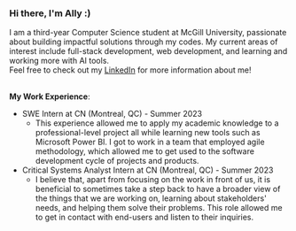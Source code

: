 ### Hi there, I'm Ally :)

<!--
**allyzwy/allyzwy** is a ✨ _special_ ✨ repository because its `README.md` (this file) appears on your GitHub profile.

Here are some ideas to get you started:

- 🔭 I’m currently working on ...
- 🌱 I’m currently learning ...
- 👯 I’m looking to collaborate on ...
- 🤔 I’m looking for help with ...
- 💬 Ask me about ...
- 📫 How to reach me: ...
- 😄 Pronouns: ...
- ⚡ Fun fact: ...
-->

I am a third-year Computer Science student at McGill University, passionate about building impactful solutions through my codes. 
My current areas of interest include full-stack development, web development, and learning and working more with AI tools. <br />
Feel free to check out my [LinkedIn](https://www.linkedin.com/in/ally-zhang-847227231/) for more information about me! 

<br/>**My Work Experience**: <br/>
- SWE Intern at CN (Montreal, QC) - Summer 2023
    - This experience allowed me to apply my academic knowledge to a professional-level project all while learning new tools such as Microsoft Power BI. I got to work in a team that employed agile methodology, which allowed me to get used to the software development cycle of projects and products. 
- Critical Systems Analyst Intern at CN (Montreal, QC) - Summer 2023
    - I believe that, apart from focusing on the work in front of us, it is beneficial to sometimes take a step back to have a broader view of the things that we are working on, learning about stakeholders' needs, and helping them solve their problems. This role allowed me to get in contact with end-users and listen to their inquiries. 
